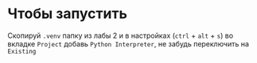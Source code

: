 # Чтобы запустить

Скопируй `.venv` папку из лабы 2 и в настройках (`ctrl` + `alt` + `s`)
во вкладке `Project` добавь `Python Interpreter`, не забудь переключить
на `Existing`
